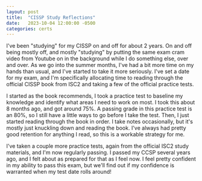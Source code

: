 ```yaml
---
layout: post
title:  "CISSP Study Reflections"
date:   2023-10-04 12:00:00 -0500
categories: certs
---
```


I've been "studying" for my CISSP on and off for about 2 years. On and off being mostly off, and mostly "studying" by putting the same exam cram video from Youtube on in the background while I do something else, over and over. As we go into the summer months, I've had a bit more time on my hands than usual, and I've started to take it more seriously. I've set a date for my exam, and I'm specifically allocating time to reading through the official CISSP book from ISC2 and taking a few of the official practice tests.

I started as the book recommends, I took a practice test to baseline my knowledge and identify what areas I need to work on most. I took this about 8 months ago, and got around 75%. A passing grade in this practice test is an 80%, so I still have a little ways to go before I take the test. Then, I just started reading through the book in order. I take notes occasionally, but it's mostly just knuckling down and reading the book. I've always had pretty good retention for anything I read, so this is a workable strategy for me.

I've taken a couple more practice tests, again from the official ISC2 study materials, and I'm now regularly passing. I passed my CCSP several years ago, and I felt about as prepared for that as I feel now. I feel pretty confident in my ability to pass this exam, but we'll find out if my confidence is warranted when my test date rolls around!
